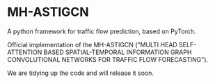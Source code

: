 # MH-ASTIGCN

A python framework for traffic flow prediction, based on PyTorch.

Official implementation of the MH-ASTIGCN ("MULTI HEAD SELF-ATTENTION BASED SPATIAL-TEMPORAL INFORMATION GRAPH CONVOLUTIONAL NETWORKS FOR TRAFFIC FLOW FORECASTING").

We are tidying up the code and will release it soon. 

